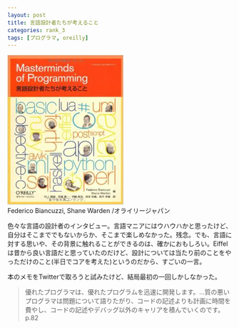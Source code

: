 ```yaml
---
layout: post
title: 言語設計者たちが考えること
categories: rank_3
tags: [プログラマ, oreilly]
---
```



<div class="book"><div class="book_image"><a href="http://www.amazon.co.jp/dp/4873114713"><img src="/images/masterminds_of_programming.jpg"></a></div><div class="book_info">Federico Biancuzzi, Shane Warden /オライリージャパン</div><div class="clear"></div></div>

色々な言語の設計者のインタビュー。言語マニアにはウハウハかと思ったけど、自分はそこまででもないからか、そこまで楽しめなかった。残念。でも、言語に対する思いや、その背景に触れることができるのは、確かにおもしろい。Eiffelは昔から良い言語だと思っていたのだけど、設計については当たり前のことをやっただけのこと(半日でコアを考えた)というのだから、すごいの一言。

本のメモをTwitterで取ろうと試みたけど、結局最初の一回しかしなかった。

> 優れたプログラマは、優れたプログラムを迅速に開発します。...質の悪いプログラマは問題について語りたがり、コードの記述よりも計画に時間を費やし、コードの記述やデバッグ以外のキャリアを積んでいくのです。p.82 
